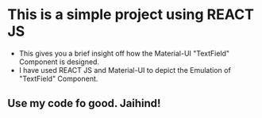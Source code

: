 # This is a simple project using REACT JS

* This gives you a brief insight off how the Material-UI "TextField" Component is designed.
* I have used REACT JS and Material-UI to depict the Emulation of "TextField" Component.

## Use my code fo good. Jaihind!
